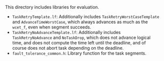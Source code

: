 This directory includes libraries for evaluation.

- `TaskRetryTemplate.lf`: 
Additionally includes `TaskRetryWorstCaseTemplate` and `AdvanceTimeWorstCase`, which always advances as much as the `wcet_f`, even when segment succeeds.
- `TaskRetryNoAdvanceTemplate.lf`:
Additionally includes `TaskRetryNoAdvance` and `NoTaskDrop`, which does not advance logical time, and does not compute the time left until the deadline, and of course does not abort task depending on the deadline.
- `fault_tolerance_common.h`:
Library function for the task segments.
